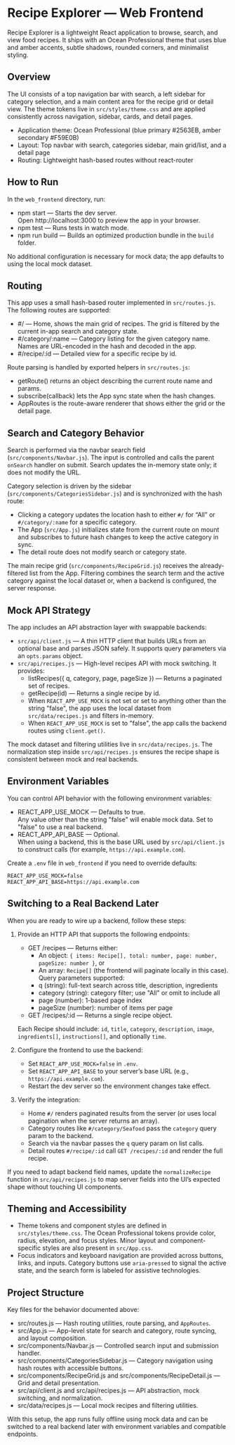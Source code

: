 # Recipe Explorer — Web Frontend

Recipe Explorer is a lightweight React application to browse, search, and view food recipes. It ships with an Ocean Professional theme that uses blue and amber accents, subtle shadows, rounded corners, and minimalist styling.

## Overview

The UI consists of a top navigation bar with search, a left sidebar for category selection, and a main content area for the recipe grid or detail view. The theme tokens live in `src/styles/theme.css` and are applied consistently across navigation, sidebar, cards, and detail pages.

- Application theme: Ocean Professional (blue primary #2563EB, amber secondary #F59E0B)
- Layout: Top navbar with search, categories sidebar, main grid/list, and a detail page
- Routing: Lightweight hash-based routes without react-router

## How to Run

In the `web_frontend` directory, run:

- npm start — Starts the dev server.  
  Open http://localhost:3000 to preview the app in your browser.
- npm test — Runs tests in watch mode.
- npm run build — Builds an optimized production bundle in the `build` folder.

No additional configuration is necessary for mock data; the app defaults to using the local mock dataset.

## Routing

This app uses a small hash-based router implemented in `src/routes.js`. The following routes are supported:

- #/ — Home, shows the main grid of recipes. The grid is filtered by the current in-app search and category state.
- #/category/:name — Category listing for the given category name. Names are URL-encoded in the hash and decoded in the app.
- #/recipe/:id — Detailed view for a specific recipe by id.

Route parsing is handled by exported helpers in `src/routes.js`:

- getRoute() returns an object describing the current route name and params.
- subscribe(callback) lets the App sync state when the hash changes.
- AppRoutes is the route-aware renderer that shows either the grid or the detail page.

## Search and Category Behavior

Search is performed via the navbar search field (`src/components/Navbar.js`). The input is controlled and calls the parent `onSearch` handler on submit. Search updates the in-memory state only; it does not modify the URL.

Category selection is driven by the sidebar (`src/components/CategoriesSidebar.js`) and is synchronized with the hash route:

- Clicking a category updates the location hash to either `#/` for “All” or `#/category/:name` for a specific category.
- The App (`src/App.js`) initializes state from the current route on mount and subscribes to future hash changes to keep the active category in sync.
- The detail route does not modify search or category state.

The main recipe grid (`src/components/RecipeGrid.js`) receives the already-filtered list from the App. Filtering combines the search term and the active category against the local dataset or, when a backend is configured, the server response.

## Mock API Strategy

The app includes an API abstraction layer with swappable backends:

- `src/api/client.js` — A thin HTTP client that builds URLs from an optional base and parses JSON safely. It supports query parameters via an `opts.params` object.
- `src/api/recipes.js` — High-level recipes API with mock switching. It provides:
  - listRecipes({ q, category, page, pageSize }) — Returns a paginated set of recipes.
  - getRecipe(id) — Returns a single recipe by id.
  - When `REACT_APP_USE_MOCK` is not set or set to anything other than the string "false", the app uses the local dataset from `src/data/recipes.js` and filters in-memory.
  - When `REACT_APP_USE_MOCK` is set to "false", the app calls the backend routes using `client.get()`.

The mock dataset and filtering utilities live in `src/data/recipes.js`. The normalization step inside `src/api/recipes.js` ensures the recipe shape is consistent between mock and real backends.

## Environment Variables

You can control API behavior with the following environment variables:

- REACT_APP_USE_MOCK — Defaults to true.  
  Any value other than the string "false" will enable mock data. Set to "false" to use a real backend.
- REACT_APP_API_BASE — Optional.  
  When using a backend, this is the base URL used by `src/api/client.js` to construct calls (for example, `https://api.example.com`).

Create a `.env` file in `web_frontend` if you need to override defaults:

```
REACT_APP_USE_MOCK=false
REACT_APP_API_BASE=https://api.example.com
```

## Switching to a Real Backend Later

When you are ready to wire up a backend, follow these steps:

1. Provide an HTTP API that supports the following endpoints:
   - GET /recipes — Returns either:
     - An object: `{ items: Recipe[], total: number, page: number, pageSize: number }`, or
     - An array: `Recipe[]` (the frontend will paginate locally in this case).
     Query parameters supported:  
     - q (string): full-text search across title, description, ingredients  
     - category (string): category filter; use "All" or omit to include all  
     - page (number): 1-based page index  
     - pageSize (number): number of items per page
   - GET /recipes/:id — Returns a single recipe object.

   Each Recipe should include: `id`, `title`, `category`, `description`, `image`, `ingredients[]`, `instructions[]`, and optionally `time`.

2. Configure the frontend to use the backend:
   - Set `REACT_APP_USE_MOCK=false` in `.env`.
   - Set `REACT_APP_API_BASE` to your server’s base URL (e.g., `https://api.example.com`).
   - Restart the dev server so the environment changes take effect.

3. Verify the integration:
   - Home `#/` renders paginated results from the server (or uses local pagination when the server returns an array).
   - Category routes like `#/category/Seafood` pass the `category` query param to the backend.
   - Search via the navbar passes the `q` query param on list calls.
   - Detail routes `#/recipe/:id` call `GET /recipes/:id` and render the full recipe.

If you need to adapt backend field names, update the `normalizeRecipe` function in `src/api/recipes.js` to map server fields into the UI’s expected shape without touching UI components.

## Theming and Accessibility

- Theme tokens and component styles are defined in `src/styles/theme.css`. The Ocean Professional tokens provide color, radius, elevation, and focus styles. Minor layout and component-specific styles are also present in `src/App.css`.
- Focus indicators and keyboard navigation are provided across buttons, links, and inputs. Category buttons use `aria-pressed` to signal the active state, and the search form is labeled for assistive technologies.

## Project Structure

Key files for the behavior documented above:

- src/routes.js — Hash routing utilities, route parsing, and `AppRoutes`.
- src/App.js — App-level state for search and category, route syncing, and layout composition.
- src/components/Navbar.js — Controlled search input and submission handler.
- src/components/CategoriesSidebar.js — Category navigation using hash routes with accessible buttons.
- src/components/RecipeGrid.js and src/components/RecipeDetail.js — Grid and detail presentation.
- src/api/client.js and src/api/recipes.js — API abstraction, mock switching, and normalization.
- src/data/recipes.js — Local mock recipes and filtering utilities.

With this setup, the app runs fully offline using mock data and can be switched to a real backend later with environment variables and compatible endpoints.
